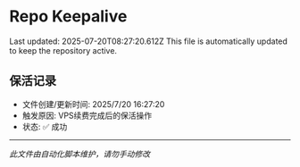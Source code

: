 # Repo Keepalive

Last updated: 2025-07-20T08:27:20.612Z
This file is automatically updated to keep the repository active.

## 保活记录
- 文件创建/更新时间: 2025/7/20 16:27:20
- 触发原因: VPS续费完成后的保活操作
- 状态: ✅ 成功

---
*此文件由自动化脚本维护，请勿手动修改*
